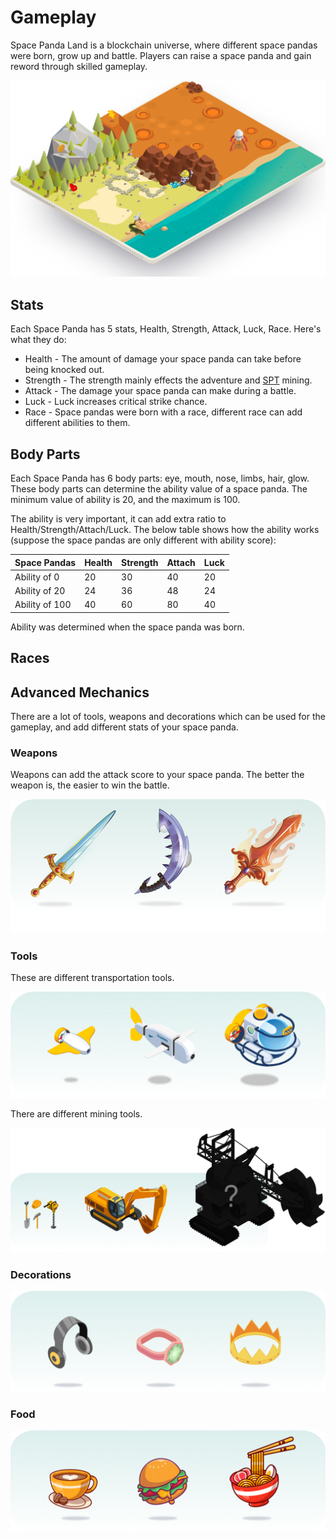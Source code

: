 # Gameplay

Space Panda Land is a blockchain universe, where different space pandas were born, grow up and battle. Players can raise a space panda and gain reword through skilled gameplay.

![Adventure &amp; Battling](../.gitbook/assets/play.png)

## Stats

Each Space Panda has 5 stats, Health, Strength, Attack, Luck, Race. Here's what they do:

* Health - The amount of damage your space panda can take before being knocked out.
* Strength - The strength mainly effects the adventure and [SPT](https://docs.pandas.land/economic/spt-token) mining.
* Attack - The damage your space panda can make during a battle.
* Luck - Luck increases critical strike chance.
* Race - Space pandas were born with a race, different race can add different abilities to them.

## Body Parts

Each Space Panda has 6 body parts: eye, mouth, nose, limbs, hair, glow. These body parts can determine the ability value of a space panda. The minimum value of ability is 20, and the maximum is 100.

The ability is very important, it can add extra ratio to Health/Strength/Attach/Luck. The below table shows how the ability works \(suppose the space pandas are only different with ability score\):

| Space Pandas | Health | Strength | Attach | Luck |
| :--- | :--- | :--- | :--- | :--- |
| Ability of 0 | 20 | 30 | 40 | 20 |
| Ability of 20 | 24 | 36 | 48 | 24 |
| Ability of 100 | 40 | 60 | 80 | 40 |

Ability was determined when the space panda was born.

## Races

## **Advanced Mechanics**

There are a lot of tools, weapons and decorations which can be used for the gameplay, and add different stats of your space panda. 

### **Weapons**

Weapons can add the attack score to your space panda. The better the weapon is, the easier to win the battle.

![Weapons](../.gitbook/assets/weapons.png)

### **Tools**

These are different transportation tools. 

![Transportation Tools](../.gitbook/assets/tools.png)

There are different mining tools.

![Mining Tools](../.gitbook/assets/tools.jpeg)

### **Decorations**

![Decorations](../.gitbook/assets/decorations.png)

### **Food**

![Foods](../.gitbook/assets/foods.png)

